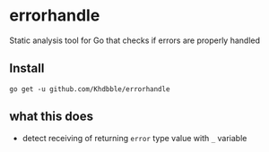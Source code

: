 # errorhandle

Static analysis tool for Go that checks if errors are properly handled

## Install
```
go get -u github.com/Khdbble/errorhandle
```

## what this does

* detect receiving of returning `error` type value with `_` variable

